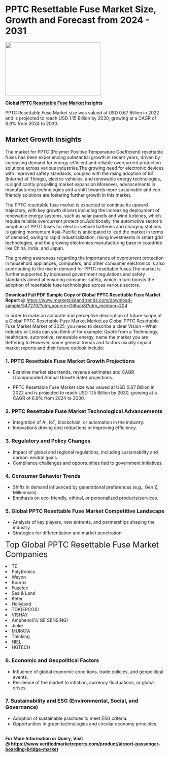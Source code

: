 <H1>PPTC Resettable Fuse Market Size, Growth and Forecast from 2024 - 2031</H1><img class="aligncenter size-medium wp-image-584254" src="https://thirdeyenews.in/wp-content/uploads/2024/09/Global-Market-Research-300x168.jpeg" alt="" width="300" height="168" /><p><strong>Global&nbsp;<a href="https://www.marketsizeandtrends.com/download-sample/347270/?utm_source=Github8j?utm_medium=204">PPTC Resettable Fuse Market</a> Insights</strong></p><p>PPTC Resettable Fuse Market size was valued at USD 0.67 Billion in 2022 and is projected to reach USD 1.15 Billion by 2030, growing at a CAGR of 6.9% from 2024 to 2030.</p><p><h2>Market Growth Insights</h2> <p>The market for PPTC (Polymer Positive Temperature Coefficient) resettable fuses has been experiencing substantial growth in recent years, driven by increasing demand for energy-efficient and reliable overcurrent protection solutions across various industries.The growing need for electronic devices with improved safety standards, coupled with the rising adoption of IoT (Internet of Things), electric vehicles, and renewable energy technologies, is significantly propelling market expansion.Moreover, advancements in manufacturing technologies and a shift towards more sustainable and eco-friendly solutions are fostering further growth in this market.</p> <p>The PPTC resettable fuse market is expected to continue its upward trajectory, with key growth drivers including the increasing deployment of renewable energy systems, such as solar panels and wind turbines, which require reliable overcurrent protection.Additionally, the automotive sector's adoption of PPTC fuses for electric vehicle batteries and charging stations is gaining momentum.Asia-Pacific is anticipated to lead the market in terms of demand, owing to rapid industrialization, rising investments in smart grid technologies, and the growing electronics manufacturing base in countries like China, India, and Japan.</p> <p>The growing awareness regarding the importance of overcurrent protection in household appliances, computers, and other consumer electronics is also contributing to the rise in demand for PPTC resettable fuses.The market is further supported by increased government regulations and safety standards aimed at ensuring consumer safety, which in turn boosts the adoption of resettable fuse technologies across various sectors.</p> <p><span class=""><strong>Download Full PDF Sample Copy of Global PPTC Resettable Fuse Market Report</strong> @ <a href="https://www.marketsizeandtrends.com/download-sample/347270/?utm_source=Github8j?utm_medium=204" target="_blank">https://www.marketsizeandtrends.com/download-sample/347270/?utm_source=Github8j?utm_medium=204</a></span></p><p>In order to make an accurate and perceptive description of future scope of a Global&nbsp;PPTC Resettable Fuse Market Market as Global&nbsp;PPTC Resettable Fuse Market Market of 2025, you need to describe a clear Vision &ndash; What Industry or Linda can you think of for example: Quote from a Technology, healthcare, automotive, renewable energy, name the market you are Reffering to.However, some general trends and factors usually impact market reports and their future outlook include:</p><h3>1.&nbsp;<strong>PPTC Resettable Fuse Market Growth Projections</strong></h3><ul><li>Examine market size trends, revenue estimates and CAGR (Compounded Annual Growth Rate) projections.</li><li><p>PPTC Resettable Fuse Market size was valued at USD 0.67 Billion in 2022 and is projected to reach USD 1.15 Billion by 2030, growing at a CAGR of 6.9% from 2024 to 2030.</p></li></ul><h3>2.&nbsp;<strong>PPTC Resettable Fuse Market Technological Advancements</strong></h3><ul><li>Integration of AI, IoT, blockchain, or automation in the industry.</li><li>Innovations driving cost reductions or improving efficiency.</li></ul><h3>3.&nbsp;<strong>Regulatory and Policy Changes</strong></h3><ul><li>Impact of global and regional regulations, including sustainability and carbon-neutral goals.</li><li>Compliance challenges and opportunities tied to government initiatives.</li></ul><h3>4.&nbsp;<strong>Consumer Behavior Trends</strong></h3><ul><li>Shifts in demand influenced by generational preferences (e.g., Gen Z, Millennials).</li><li>Emphasis on eco-friendly, ethical, or personalized products/services.</li></ul><h3>5.&nbsp;<strong>Global PPTC Resettable Fuse Market Competitive Landscape</strong></h3><ul><li>Analysis of key players, new entrants, and partnerships shaping the industry.</li><li>Strategies for differentiation and market penetration.</li></ul><p data-pm-slice="1 1 []"><span style="color: inherit; font-family: inherit; font-size: 25px;">Top Global PPTC Resettable Fuse Market Companies</span></p><div class="" data-test-id=""><p><li>TE</li><li> Polytronics</li><li> Wayon</li><li> Bourns</li><li> Fuzetec</li><li> Sea & Land</li><li> Keter</li><li> Hollyland</li><li> TDK(EPCOS)</li><li> VISHAY</li><li> Amphenolï¼ˆGE SENSING)</li><li> Jinke</li><li> MURATA</li><li> Thinking</li><li> HIEL</li><li> HGTECH</li></p></div><h3>6.&nbsp;<strong>Economic and Geopolitical Factors</strong></h3><ul><li>Influence of global economic conditions, trade policies, and geopolitical events.</li><li>Resilience of the market to inflation, currency fluctuations, or global crises.</li></ul><h3>7.&nbsp;<strong>Sustainability and ESG (Environmental, Social, and Governance)</strong></h3><ul><li>Adoption of sustainable practices to meet ESG criteria.</li><li>Opportunities in green technologies and circular economy principles.</li></ul><h2><strong style="font-size: 14px;">For More Information or Query, Visit @&nbsp;</strong><a style="background-color: #ffffff; font-size: 14px;" href="https://www.marketsizeandtrends.com/report/pptc-resettable-fuse-market/" target="_blank">https://www.verifiedmarketreports.com/product/airport-passenger-boarding-bridge-market</a></h2>